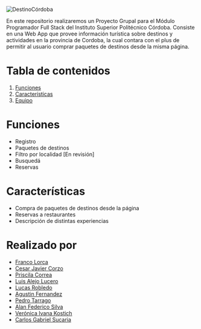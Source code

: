![DestinoCórdoba](https://user-images.githubusercontent.com/66887467/192067295-74af5a0b-dd7b-4016-a2da-b00295895b3f.png)

En este repositorio realizaremos un Proyecto Grupal para el Módulo Programador Full Stack del Instituto Superior Politécnico Córdoba. Consiste en una Web App que provee información turística sobre destinos y actividades en la provincia de Cordoba, la cual contara con el plus de permitir al usuario comprar paquetes de destinos desde la misma página.

# Tabla de contenidos
1. [Funciones](#funciones)
2. [Características](#características)
3. [Equipo](#realizado-por)


# Funciones

* Registro
* Paquetes de destinos
* Filtro por localidad [En revisión]
* Busquedá
* Reservas

# Características

* Compra de paquetes de destinos desde la página
* Reservas a restaurantes
* Descripción de distintas experiencias

# Realizado por
* [Franco Lorca](https://github.com/FrancoGL)
* [Cesar Javier Corzo](https://github.com/javiercorzo37)
* [Priscila Correa](https://github.com/pri1593)
* [Luis Alejo Lucero](https://github.com/Alejo11Lucero)
* [Lucas Robledo](https://github.com/Lukill22)
* [Agustin Fernandez](https://github.com/cheaguz)
* [Pedro Tarrago](https://github.com/pepi1100)
* [Alan Federico Silva](https://github.com/federico42o/)
* [Verónica Ivana Kostich](https://github.com/veroivk)
* [Carlos Gabriel Sucaria](https://github.com/gabrielsucaria)
